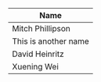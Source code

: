 | Name | 
| ---  | 
| Mitch Phillipson | 
| This is another name |
| David Heinritz |
| Xuening Wei |
